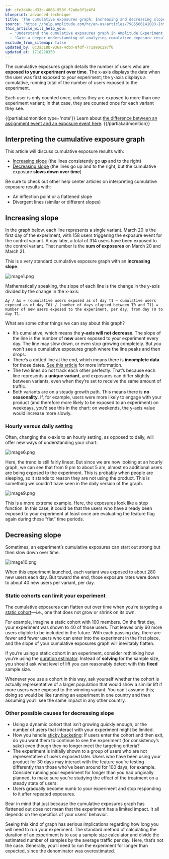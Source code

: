 ```yaml
---
id: cfe3d40c-d33c-4868-958f-f2a6e3f1e4f4
blueprint: advanced-technique
title: 'The cumulative exposures graph: Increasing and decreasing slopes'
source: 'https://help.amplitude.com/hc/en-us/articles/7985566141083-Interpret-the-cumulative-exposures-graph-Increasing-and-decreasing-slopes'
this_article_will_help_you:
  - 'Understand the cumulative exposures graph in Amplitude Experiment'
  - 'Gain a deeper understanding of analyzing cumulative exposure results with examples'
exclude_from_sitemap: false
updated_by: 0c3a318b-936a-4cbd-8fdf-771a90c297f0
updated_at: 1718228350
---
```

The cumulative exposures graph details the number of users who are **exposed to your experiment over time**. The x-axis displays the date when the user was first exposed to your experiment; the y-axis displays a cumulative, running total of the number of users exposed to the experiment. 

Each user is only counted once, unless they are exposed to more than one experiment variant; in that case, they are counted once for each variant they see.

{{partial:admonition type='note'}}
 Learn about [the difference between an assignment event and an exposure event here](/docs/experiment/key-terms).
{{/partial:admonition}}

## Interpreting the cumulative exposure graph

This article will discuss cumulative exposure results with:

* [Increasing slope](#h_01HG95Y712SCRCXHR2BKQSTM4C) (the lines consistently go **up** and to the right)
* [Decreasing slope](#h_01HG95NCTBXAWYE7YMXM3RPR3H) (the lines go up and to the right, but the cumulative exposure **slows down over time**)

Be sure to check out other help center articles on interpreting cumulative exposure results with: 

* An inflection point or a flattened slope
* Divergent lines (similar or different slopes)

## Increasing slope

In the graph below, each line represents a single variant. March 20 is the first day of the experiment, with 158 users triggering the exposure event for the control variant. A day later, a total of 314 users have been exposed to the control variant. That number is the **sum of exposures** on March 20 and March 21.

This is a very standard cumulative exposure graph with an **increasing slope**. 

![image1.png](/docs/output/img/advanced-techniques/image1-png.png)

Mathematically speaking, the slope of each line is the change in the y-axis divided by the change in the x-axis: 

```
∆y / ∆x = (cumulative users exposed as of day T1 — cumulative users exposed as of day T0) / (number of days elapsed between T0 and T1) = Number of new users exposed to the experiment, per day, from day T0 to day T1.
```
What are some other things we can say about this graph?

* It’s cumulative, which means the **y-axis will not decrease**. The slope of the line is the number of **new** users exposed to your experiment every day. The line may slow down, or even stop growing completely. But you won’t see a cumulative exposures graph where the line peaks and then drops.
* There’s a dotted line at the end, which means there is **incomplete data** for those dates. [See this article](https://help.amplitude.com/hc/en-us/articles/360043977571) for more information.
* The two lines do not track each other perfectly. That’s because each line represents a **unique variant**, and exposures can differ slightly between variants, even when they’re set to receive the same amount of traffic.
* Both variants are on a steady growth path. This means there is **no seasonality**. If, for example, users were more likely to engage with your product (and therefore more likely to be exposed to an experiment) on weekdays, you’d see this in the chart: on weekends, the y-axis value would increase more slowly.

### Hourly versus daily setting

Often, changing the x-axis to an hourly setting, as opposed to daily, will offer new ways of understanding your chart:

![image6.png](/docs/output/img/advanced-techniques/image6-png.png)

Here, the trend is still fairly linear. But since we are now looking at an hourly graph, we can see that from 9 pm to about 5 am, almost no additional users are being exposed to the experiment. This is probably when people are sleeping, so it stands to reason they are not using the product. This is something we couldn’t have seen in the daily version of the graph. 

![image9.png](/docs/output/img/advanced-techniques/image9-png.png)

This is a more extreme example. Here, the exposures look like a step function. In this case, it could be that the users who have already been exposed to your experiment at least once are evaluating the feature flag again during these “flat” time periods. 

## Decreasing slope

Sometimes, an experiment’s cumulative exposures can start out strong but then slow down over time.

![image10.png](/docs/output/img/advanced-techniques/image10-png.png)

When this experiment launched, each variant was exposed to about 280 new users each day. But toward the end, those exposure rates were down to about 40 new users per variant, per day.

### Static cohorts can limit your experiment

The cumulative exposures can flatten out over time when you’re targeting a [static cohort](/docs/analytics/behavioral-cohorts)—i.e., one that does not grow or shrink on its own. 

For example, imagine a static cohort with 100 members. On the first day, your experiment was shown to 40 of those users. That leaves only 60 more users eligible to be included in the future. With each passing day, there are fewer and fewer users who can enter into the experiment in the first place, and the slope of your cumulative exposures graph will inevitably flatten. 

If you’re using a static cohort in an experiment, consider rethinking how you’re using the [duration estimator](/docs/experiment/workflow/experiment-estimate-duration). Instead of **solving** for the sample size, you should ask what level of lift you can reasonably detect with this **fixed** sample size. 

Whenever you use a cohort in this way, ask yourself whether the cohort is actually representative of a larger population that would show a similar lift if more users were exposed to the winning variant. You can’t assume this; doing so would be like running an experiment in one country and then assuming you’ll see the same impact in any other country. 

### Other possible causes for decreasing slope

* Using a dynamic cohort that isn’t growing quickly enough, or the number of users that interact with your experiment might be limited.
* How you handle [sticky bucketing](/docs/experiment/advanced-techniques/sticky-bucketing): If users enter the cohort and then exit, do you want them to continue to see the experiment (for consistency’s sake) even though they no longer meet the targeting criteria?
* The experiment is initially shown to a group of users who are not representative of users exposed later. Users who have been using your product for 30 days may interact with the feature you’re testing differently than those who’ve been around for 100 days, for example. Consider running your experiment for longer than you had originally planned, to make sure you’re studying the effect of the treatment on a steady state of users.
* Users gradually become numb to your experiment and stop responding to it after repeated exposures.

Bear in mind that just because the cumulative exposures graph has flattened out does not mean that the experiment has a limited impact. It all depends on the specifics of your users’ behavior. 

Seeing this kind of graph has serious implications regarding how long you will need to run your experiment. The standard method of calculating the duration of an experiment is to use a sample size calculator and divide the estimated number of samples by the average traffic per day. Here, that’s not the case. Generally, you’ll need to run the experiment for longer than expected, since the denominator was overestimated.
